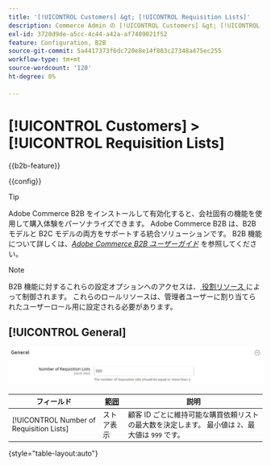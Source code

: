 ```yaml
---
title: '[!UICONTROL Customers] &gt; [!UICONTROL Requisition Lists]'
description: Commerce Admin の [!UICONTROL Customers] &gt; [!UICONTROL Requisition Lists] ページで設定を確認します。
exl-id: 3720d9de-a5cc-4c44-a42a-af7409021f52
feature: Configuration, B2B
source-git-commit: 5a4417373f6dc720e8e14f883c27348a475ec255
workflow-type: tm+mt
source-wordcount: '120'
ht-degree: 0%

---
```


# [!UICONTROL Customers] > [!UICONTROL Requisition Lists]

{{b2b-feature}}

{{config}}

>[!TIP]
>
>Adobe Commerce B2B をインストールして有効化すると、会社固有の機能を使用して購入体験をパーソナライズできます。 Adobe Commerce B2B は、B2B モデルと B2C モデルの両方をサポートする統合ソリューションです。 B2B 機能について詳しくは、[_Adobe Commerce B2B ユーザーガイド_](https://experienceleague.adobe.com/docs/commerce-admin/b2b/introduction.html?lang=ja) を参照してください。

>[!NOTE]
>
>B2B 機能に対するこれらの設定オプションへのアクセスは、[ 役割リソース ](../../systems/permissions-user-roles.md#role-resources) によって制御されます。 これらのロールリソースは、管理者ユーザーに割り当てられたユーザーロール用に設定される必要があります。

## [!UICONTROL General]

![ 一般 ](./assets/requisition-lists-general.png)<!-- zoom -->

<!-- [General](https://experienceleague.adobe.com/ja/docs/commerce-admin/b2b/requisition-lists/configure-requisition-lists) -->

| フィールド | [ 範囲 ](../../getting-started/websites-stores-views.md#scope-settings) | 説明 |
|--- |--- |--- |
| [!UICONTROL Number of Requisition Lists] | ストア表示 | 顧客 ID ごとに維持可能な購買依頼リストの最大数を決定します。 最小値は `2`、最大値は `999` です。 |

{style="table-layout:auto"}
